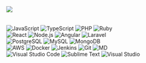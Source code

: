 <!--### Hi there 👋, I'm soft! -->



<!--
**dreambold/dreambold** is a ✨ _special_ ✨ repository because its `README.md` (this file) appears on your GitHub profile.

- 🔭 I’m currently working on ...
- 🌱 I’m currently learning ...
- 👯 I’m looking to collaborate on ...
- 🤔 I’m looking for help with ...
- 💬 Ask me about ...
- 😄 Pronouns: ...
- ⚡ Fun fact: ...
- 📫 How to reach me: <a href="https://twitter.com/joeyra0723">@joeyra0723<img align="left" alt="Joey Ramsey | Twitter" width="21px" src="https://raw.githubusercontent.com/shinokada/shinokada/master/assets/twitter.png"/></a> 
-->



<a href="https://github.com/softbennet">
  <!--![Github stats](https://github-readme-stats.vercel.app/api?username=softbennet&theme=highcontrast&show_icons=true&count_private=true) -->
<img src="https://github-readme-stats.vercel.app/api?username=dreambold&theme=highcontrast&show_icons=true&count_private=true" />

  
  <!--<img height="180em" src="https://github-readme-stats.vercel.app/api/top-langs/?username=softbennet&theme=buefy&layout=compact" /> -->
</a>
<br/>
<br/>
<!--


![Top Languages Card](https://github-readme-stats.vercel.app/api/top-langs/?username=softbennet&layout=compact)

## My Repos

[![vennfig](https://github-readme-stats.vercel.app/api/pin/?username=softbennet&repo=Megapay&show_owner=true)](https://github.com/softbennet/Trading-history)

[![statsfig](https://github-readme-stats.vercel.app/api/pin/?username=dreambold&repo=Multi-Vendor-System&show_owner=true)](https://github.com/softbennet/hello-world)

-->




**Languages and Tools:**  

<!-- <h3> 🛠 &nbsp;Tech Stack</h3> -->


  ![JavaScript](https://img.shields.io/badge/-JavaScript-333333?style=flat&logo=javascript)
  ![TypeScript](https://img.shields.io/badge/-TypeScript-333333?style=flat&logo=typescript)
  ![PHP](https://img.shields.io/badge/-PHP-333333?style=flat&logo=php)
  ![Ruby](https://img.shields.io/badge/-Ruby-333333?style=flat&logo=ruby)  
  ![React](https://img.shields.io/badge/-React-333333?style=flat&logo=react)
  ![Node.js](https://img.shields.io/badge/-Node.js-333333?style=flat&logo=node.js)
  ![Angular](https://img.shields.io/badge/-Angular-333333?style=flat&logo=angular)
  ![Laravel](https://img.shields.io/badge/-Laravel-333333?style=flat&logo=laravel)  
  ![PostgreSQL](https://img.shields.io/badge/-PostgreSQL-333333?style=flat&logo=postgresql)
  ![MySQL](https://img.shields.io/badge/-MySQL-333333?style=flat&logo=mysql)
  ![MongoDB](https://img.shields.io/badge/-MongoDB-333333?style=flat&logo=mongodb)  
  ![AWS](https://img.shields.io/badge/-AWS-333333?style=flat&logo=amazon)
  ![Docker](https://img.shields.io/badge/-Docker-333333?style=flat&logo=docker)
  ![Jenkins](https://img.shields.io/badge/-Jenkins-333333?style=flat&logo=jenkins)
  ![Git](https://img.shields.io/badge/-Git-333333?style=flat&logo=git)
  ![MD](https://img.shields.io/badge/-Markdown-333333?style=flat&logo=markdown)  
  ![Visual Studio Code](https://img.shields.io/badge/-Visual%20Studio%20Code-333333?style=flat&logo=visual-studio-code&logoColor=007ACC)
  ![Sublime Text](https://img.shields.io/badge/-Sublime%20Text-333333?style=flat&logo=sublime-text)
  ![Visual Studio](https://img.shields.io/badge/-Visual%20Studio-333333?style=flat&logo=visual-studio&logoColor=622ad8)


<!--
&nbsp;
  ![Illustrator](https://img.shields.io/badge/-Illustrator-333333?style=flat&logo=adobe-illustrator)
  ![Photoshop](https://img.shields.io/badge/-Photoshop-333333?style=flat&logo=adobe-photoshop)
  ![InDesign](https://img.shields.io/badge/-InDesign-333333?style=flat&logo=adobe-indesign)



<code><img height="40" src="https://raw.githubusercontent.com/dreambold/dreambold/main/assets/python.png"></code>
<code><img height="40" src="https://raw.githubusercontent.com/dreambold/dreambold/main/assets/rust.png"></code>
<code><img height="40" src="https://raw.githubusercontent.com/dreambold/dreambold/main/assets/javascript.png"></code>
<code><img height="40" src="https://raw.githubusercontent.com/dreambold/dreambold/main/assets/php.png"></code>
<code><img height="40" src="https://raw.githubusercontent.com/dreambold/dreambold/main/assets/laravel.png"></code>
<code><img height="40" src="https://raw.githubusercontent.com/dreambold/dreambold/main/assets/c_sharp.png"></code> 
<code><img height="40" src="https://raw.githubusercontent.com/dreambold/dreambold/main/assets/aspcore.png"></code>
<code><img height="40" src="https://raw.githubusercontent.com/dreambold/dreambold/main/assets/dotnet.png"></code><br>
<code><img height="40" src="https://raw.githubusercontent.com/dreambold/dreambold/main/assets/java.png"></code>
<code><img height="40" src="https://raw.githubusercontent.com/dreambold/dreambold/main/assets/spring.png"></code>
<code><img height="40" src="https://raw.githubusercontent.com/dreambold/dreambold/main/assets/docker.png"></code>
<code><img height="40" src="https://raw.githubusercontent.com/dreambold/dreambold/main/assets/jenkins.png"></code>
<code><img height="40" src="https://raw.githubusercontent.com/dreambold/dreambold/main/assets/amazon-web-services.png"></code>
<code><img height="40" src="https://raw.githubusercontent.com/dreambold/dreambold/main/assets/visual-studio-code.png"></code>
<code><img height="40" src="https://raw.githubusercontent.com/dreambold/dreambold/main/assets/vim.png"></code> 

